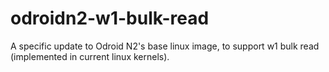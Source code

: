 # odroidn2-w1-bulk-read
A specific update to Odroid N2's base linux image, to support w1 bulk read (implemented in current linux kernels). 
